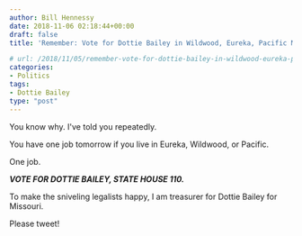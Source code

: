```yaml
---
author: Bill Hennessy
date: 2018-11-06 02:18:44+00:00
draft: false
title: 'Remember: Vote for Dottie Bailey in Wildwood, Eureka, Pacific MO'

# url: /2018/11/05/remember-vote-for-dottie-bailey-in-wildwood-eureka-pacific-mo/
categories:
- Politics
tags:
- Dottie Bailey
type: "post"
---
```





You know why. I've told you repeatedly. 







You have one job tomorrow if you live in Eureka, Wildwood, or Pacific.







One job. 







**_VOTE FOR DOTTIE BAILEY, STATE HOUSE 110._**







To make the sniveling legalists happy, I am treasurer for Dottie Bailey for Missouri. 







Please tweet!



